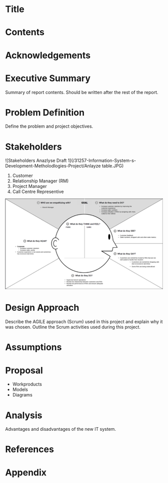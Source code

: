 # Title
# Contents
# Acknowledgements
# Executive Summary
Summary of report contents. Should be written after the rest of the report.

# Problem Definition
Define the problem and project objectives.

# Stakeholders
![Stakeholders Anazlyse Draft 1](/31257-Information-System-s-Development-Metholodlogies-Project/Anlayze table.JPG)

1. Customer
2. Relationship Manager (RM)
3. Project Manager
4. Call Centre Representive

![Empathy Map - Branch Manager](/assets/Empathy%20Map%20-%20Branch%20Manager.png)

# Design Approach
Describe the AGILE approach (Scrum) used in this project and explain why it was chosen. Outline the Scrum activities used during this project.

# Assumptions
# Proposal

* Workproducts
* Models
* Diagrams

# Analysis
Advantages and disadvantages of the new IT system.

# References
# Appendix
